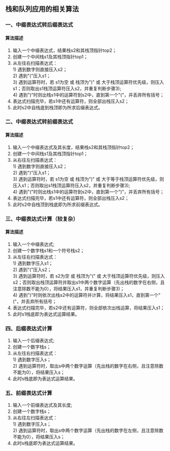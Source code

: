 ## 栈和队列应用的相关算法
### 一、中缀表达式转后缀表达式
#### 算法描述
   1. 输入一个中缀表达式，结果栈s2和其栈顶指针top2；  
   2. 创建一个中间栈s1及其栈顶指针top1；  
   3. 从左往右扫描表达式：  
    1) 遇到数字则直接压入s2；  
    2) 遇到"("压入s1；  
    3) 遇到运算符时，若 s1为空 或 栈顶为")" 或 大于栈顶运算符优先级，则压入s1；否则取出s1栈顶运算符压入s2，并重复判断步骤3);  
    4) 遇到")"时则出栈s1中的运算符到s2中，直到第一个"("，并丢弃所有括号；  
   4. 表达式扫描完毕，若s1中还有运算符，则全部出栈压入s2；  
   5. 此时s2中自栈底到栈顶即为所求后缀表达式。


### 二、中缀表达式转前缀表达式
#### 算法描述  
   1. 输入一个中缀表达式及其长度，结果栈s2和其栈顶指针top2；  
   2. 创建一个中间栈s1及其栈顶指针top1；  
   3. 从右往左扫描表达式：  
    1) 遇到数字则直接压入s2；  
    2) 遇到")"压入s1；  
    3) 遇到运算符时，若 s1为空 或 栈顶为")" 或 大于等于栈顶运算符优先级，则压入s1；否则取出s1栈顶运算符压入s2，并重复判断步骤3);  
    4) 遇到"("时则出栈s1中的运算符到s2中，直到第一个")"，并丢弃所有括号；  
   4. 表达式扫描完毕，若s1中还有运算符，则全部出栈压入s2；  
   5. 此时s2中自栈顶到栈底即为所求前缀表达式。


### 三、中缀表达式计算（较复杂）
#### 算法描述
   1. 输入一个中缀表达式;
   2. 创建一个数字栈s1和一个符号栈s2；
   3. 从左往右扫描表达式：  
    1) 遇到数字压入s1；  
    2) 遇到"("压入s2；  
    3) 遇到运算符时，若 s2为空 或 栈顶为"(" 或 大于栈顶运算符优先级，则压入s2；否则取出栈顶运算符并取出s1中两个数字运算（先出栈的数字在右侧，且注意除数不能为0），将结果压入s1，并重复判断步骤3)；  
    4) 遇到")"时则依次出栈s2中的运算符并计算，将结果压入s1，直到第一个"("，并丢弃所有括号； 
   4. 表达式扫描完毕，若s2中还有运算符，则全部依次出栈运算，将结果压入s1；
   5. 此时s1栈底即为表达式运算结果。


### 四、后缀表达式计算
   1. 输入一个后缀表达式;
   2. 创建一个数字栈s；
   3. 从左往右扫描表达式：  
    1) 遇到数字压入s；   
    2) 遇到运算符时，取出s中两个数字运算（先出栈的数字在右侧，且注意除数不能为0），将结果压入s；  
   4. 此时s栈底即为表达式运算结果。


### 五、前缀表达式计算
   1. 输入一个前缀表达式及其长度;
   2. 创建一个数字栈s；
   3. 从右往左扫描表达式：  
    1) 遇到数字压入s；   
    2) 遇到运算符时，取出s中两个数字运算（先出栈的数字在左侧，且注意除数不能为0），将结果压入s；  
   4. 此时s栈底即为表达式运算结果。
